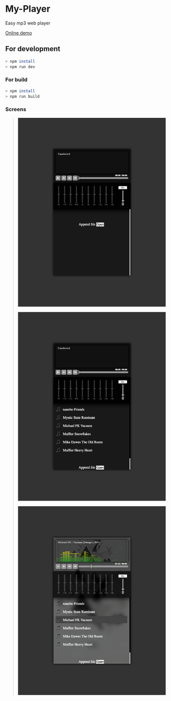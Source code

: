 # My-Player

Easy mp3 web player

[Online demo](https://vicimpa.github.io/my-player)

## For development
```bash
> npm install
> npm run dev
```

### For build
```bash
> npm install
> npm run build
```

### Screens
>
> ![Screen 1](screen/screen1.png)
>
> ![Screen 2](screen/screen2.png)
>
> ![Screen 3](screen/screen3.png)
>
